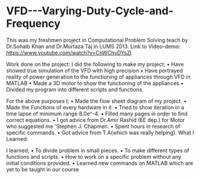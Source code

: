 # VFD---Varying-Duty-Cycle-and-Frequency
This was my freshmen project in Computational Problem Solving teach by Dr.Sohaib Khan and Dr.Murtaza Taj in LUMS 2013.
Link to Video-demo: https://www.youtube.com/watch?v=CnWChvDYsZI

Work done on the project:
I did the following  to make my project;
•	Have showed true simulation of the VFD with high precision
•	Have portrayed reality of power generation to the functioning of appliances through VFD in MATLAB 
•	Made a 3D motor to show the functioning of the appliances 
•	Divided my program into different scripts and functions.

For the above purposes I;
•	Made the flow sheet diagram of my project.
•	Made the Functions of every hardware in it.
•	Tried to show iteration in a time lapse of minimum range 8.0e^-4.
•	Filled many pages in order to find correct equations.
•	I got advice from Dr.Amir Rashid (EE dep.) for Motor who suggested me 'Stephen J. Chapmen.
•	Spent hours in research of specific commands.
•	Got advice from T.A(which was really helping).
What I Learned:

I learned;
•	To divide problem in small pieces.
•	To make different types of functions and scripts.
•	How to work on a specific problem without any initial conditions provided.
•	Learned new commands on MATLAB which are yet to be taught in our course
